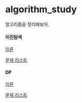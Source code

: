 # algorithm_study
알고리즘을 정리해보자.



#### 이진탐색

[이론]()

[문제 리스트](./algorithm/Binary_Search)



#### DP

[이론]()

[문제 리스트](./algorithm/DP)